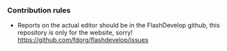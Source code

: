 ### Contribution rules

* Reports on the actual editor should be in the FlashDevelop github, this repository is only for the website, sorry! https://github.com/fdorg/flashdevelop/issues

